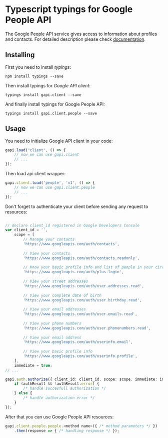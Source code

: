 # Typescript typings for Google People API
The Google People API service gives access to information about profiles and contacts.
For detailed description please check [documentation](https://developers.google.com/people/).

## Installing

First you need to install *typings*:
```
npm install typings --save 
```

Then install typings for *Google API client*:
```
typings install gapi.client --save 
```

And finally install typings for Google People API:
```
typings install gapi.client.people --save 
```

## Usage

You need to initialize Google API client in your code:
```typescript
gapi.load("client", () => { 
    // now we can use gapi.client
    // ... 
});
```

Then load api client wrapper:
```typescript
gapi.client.load('people', 'v1', () => {
    // now we can use gapi.client.people
    // ... 
});
```

Don't forget to authenticate your client before sending any request to resources:
```typescript

// declare client_id registered in Google Developers Console
var client_id = '',
    scope = [     
        // Manage your contacts
        'https://www.googleapis.com/auth/contacts',
    
        // View your contacts
        'https://www.googleapis.com/auth/contacts.readonly',
    
        // Know your basic profile info and list of people in your circles.
        'https://www.googleapis.com/auth/plus.login',
    
        // View your street addresses
        'https://www.googleapis.com/auth/user.addresses.read',
    
        // View your complete date of birth
        'https://www.googleapis.com/auth/user.birthday.read',
    
        // View your email addresses
        'https://www.googleapis.com/auth/user.emails.read',
    
        // View your phone numbers
        'https://www.googleapis.com/auth/user.phonenumbers.read',
    
        // View your email address
        'https://www.googleapis.com/auth/userinfo.email',
    
        // View your basic profile info
        'https://www.googleapis.com/auth/userinfo.profile',
    ],
    immediate = true;
// ...

gapi.auth.authorize({ client_id: client_id, scope: scope, immediate: immediate }, authResult => {
    if (authResult && !authResult.error) {
        /* handle succesfull authorization */
    } else {
        /* handle authorization error */
    }
});            
```

After that you can use Google People API resources:

```typescript
gapi.client.people.people.<method name>({ /* method parameters */ })
    .then(response => { /* handling response */ });
```